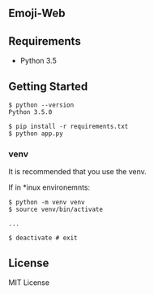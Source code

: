 Emoji-Web
---------

## Requirements

  - Python 3.5

## Getting Started

```
$ python --version
Python 3.5.0

$ pip install -r requirements.txt
$ python app.py
```

### venv

It is recommended that you use the venv.

If in *inux environemnts:

```
$ python -m venv venv
$ source venv/bin/activate

...

$ deactivate # exit
```

## License
MIT License
